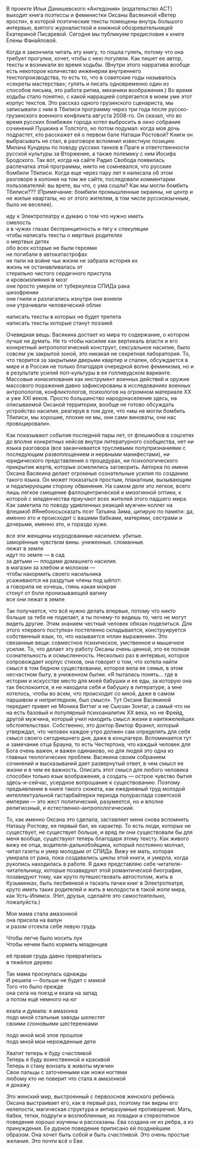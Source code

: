 В проекте Ильи Данишевского «Ангедония» (издательство АСТ) выходит книга поэтессы и феминистки Оксаны Васякиной «Ветер ярости», в которой поэтические тексты помещены внутрь большого интервью, взятого журналисткой и книжной обозревательницей Екатериной Писаревой. Сегодня мы публикуем предисловие к книге Елены Фанайловой.

Когда я закончила читать эту книгу, то пошла гулять, потому что она требует прогулки, хочет, чтобы с нею погуляли. Как пишет ее автор, тексты и возникали во время ходьбы. (Внутри этого нарратива вообще есть некоторое количество инженерии внутреннего текстопроизводства, то есть то, что в советские годы называлось «секреты мастерства»; гулять и писать одновременно один из способов письма, это работа ритма, механики воображения.) Во время ходьбы стало понятно, с какой наррацией сопрягается в моем уме этот корпус текстов. Это рассказ одного грузинского сценариста, мы записывали с ним в Тбилиси программу через три года после русско-грузинского военного конфликта августа 2008-го. Он сказал, что во время русских бомбежек города хотел выбросить в окно собрания сочинений Пушкина и Толстого, но потом подумал: когда моя дочь подрастет, кто расскажет ей о первом бале Наташи Ростовой? Книги он выбрасывать не стал, в разговоре вспомнил известную позицию Милана Кундеры по поводу русских танков в Праге и ответственности русской культуры за Вторжение, а также полемику с ним Иосифа Бродского. Так вот, когда на сайте Радио Свобода появилась распечатка этой программы, никто не сомневался, что русские бомбили Тбилиси. Когда еще через пару лет я написала об этом разговоре в колонке на том же сайте, последовали комментарии пользователей: вы врете, вы что, с ума сошли? Как мы могли бомбить Тбилиси??? (Примечание: бомбили промышленные окраины, не центр и не жилые кварталы, но от этого жителям, в том числе русскоязычным, было не веселее).

иду к Электротеатру и думаю о том что нужно иметь  
смелость  
а в чужих глазах беспринципность и тягу к спекуляции  
чтобы написать тексты о мертвых родителях  
о мертвых детях  
обо всех которые не были героями  
не погибали в автокатастрофах  
не пали на войне чьи жизни не забрала история их   
жизнь не останавливалась от  
стерильно чистого сердечного приступа  
и кровоизлияния в мозг  
они просто умерли от туберкулеза СПИДа рака  
шизофрении   
они гнили и разлагались изнутри они воняли  
они утрачивали человеческий облик

написать тексты в которых не будет трепета   
написать тексты которые станут поэзией

Очевидная вещь: Васякина достает из мира то содержание, о котором лучше не думать. Не то чтобы насилие как вертикаль власти и его конкретный антропологический конструкт, сексуальное насилие, было совсем уж закрытой зоной, это никакая не секретная лаборатория. То, что творится за закрытыми дверьми квартир и спален, обсуждается в мире и в России не только благодаря очередной волне феминизма, но и в результате усилий поп-культуры в ее голливудском варианте. Массовые изнасилования как инструмент военных действий и оружие массового поражения давно зафиксированы в исследованиях военных антропологов, конфликтологов, психологов на огромном материале ХХ и уже ХХI веков. Просто большинство народонаселения здесь, на описываемой Оксаной территории, вообще не готово обсуждать устройство насилия, реагируя в том духе, что «мы не могли бомбить Тбилиси, мы хорошие, плохие не мы, они сами виноваты, они нас провоцировали».

Как показывают события последней пары лет, от флешмобов в соцсетях до вполне конкретных кейсов внутри литературного сообщества, нет ни языка разговора (все заканчивается трусливыми полупризнаниями с последующим развоплощением и нервными манифестами), ни юридического представления о процедурах, ни психологического прикрытия жертв, которые осмелились заговорить. Авторка по имени Оксана Васякина делает огромные сознательные усилия по созданию такого языка. Он может показаться простым, плакатным, вызывающим и педалирующим сторону обвинения. На самом деле это легкое, всего лишь легкое смещение фаллоцентрической и мизогинной оптики, к которой с младенчества приучают всех жителей этого падшего мира. Как заметила по поводу удивленных реакций мужчин-коллег на флешмоб #Янебоюсьсказать поэт Татьяна Зима, цитирую по памяти: да, именно это и происходит с вашими бабками, матерями, сестрами и дочерьми, именно это, и гораздо хуже.

все эти женщины изуродованные насилием. убитые.   
заморённые чувством вины. униженные. сломанные.   
лежат в земле  
идут по земле — в сад  
за детьми — плодами домашнего насилия.   
в магазин за хлебом и молоком —  
чтобы накормить своего насильника   
усаживаются на раздутые члены под шёпот:   
а говорила не хочешь, глянь какая мокрая   
стонут от боли пронизывающей вагину  
все они лежат в земле  


Так получается, что всё нужно делать впервые, потому что никто больше за тебя не поделает, а ты почему-то видишь то, чего не могут видеть другие. Этим знанием честный человек обязан поделиться. Для этого «первого поступка» постепенно складывается, конструируется собственный язык, то, что называется «план выражения». Это связанные вещи: совместное психическое, умственное и мышечное усилие. То, что делает эту работу Оксаны очень ценной, это ее полная сознательность и осмысленность. Несколько раз в интервью, которое сопровождает корпус стихов, она говорит о том, что хотела найти смысл в том бедном существовании, которое вела ее семья, в этом несчастном быту, в униженном бытии. «Я пыталась понять… где в истории и искусстве место для моей бабушки и ее еды, за которую она так беспокоится, я не находила себя и бабушку в литературе, а мне хотелось, чтобы во всем, что происходит со мной, даже в самом паршивом и неприглядном, был смысл». Тут Оксане Васякиной передает привет не Моника Виттиг и не Сьюзан Зонтаг, а самый что ни на есть базовый и популярный психоаналитик ХХ века, но не Фрейд, другой мужчина, который учил находить смысл жизни в наитяжелейших обстоятельствах. Собственно, это доктор Виктор Франкл, который утверждал, что человек каждое утро должен сам определять для себя смысл своего сегодняшнего дня, даже в концлагере. Вспоминается тут и замечание отца Брауна, то есть Честертона, что каждый человек для Бога очень важен, и важен одинаково, но для людей это одна из главных теологических проблем. Васякина своим собранием сочинений и высказываний дает развернутый ответ, в чем смысл ее жизни и в чем ее важность. Описать этот смысл для любого человека способен только язык воображения, а создать — острое чувство бытия здесь-и-сейчас, усердное вопрошание к существованию. Поэтому предъявление в книге такого сюжета, как ежедневный труд молодой интеллектуальной гастарбайтерки периода полураспада советской империи — это жест политический, разумеется, но и вполне религиозный, и естественно-антропологический.

То, как именно Оксана это сделала, заставляет меня снова вспомнить Наташу Ростову, ее первый бал, ее характер. То есть люди, которых не существует, не существует больше, и вряд ли они существовали бы для меня вообще, существуют теперь благодаря этому тексту. Как живого вижу ее отца, водителя-дальнобойщика, который постоянно молчал, читал газеты и умер молодым от СПИДа. Вижу ее мать, которая умирала от рака, пока создавались циклы этой книги, и умерла, когда рукопись находилась в работе. Я даже представляю себе читателя-читательницу, которые позавидуют этой романтической биографии, позавидуют тому, как круто путешествовать автостопом, жить в Кузьминках, быть лесбиянкой и таскать пачки книг в Электротеатре, круто иметь таких родителей и жить в молодости в такой жопе мира, как Усть-Илимск. (Нет, друзья, сделайте это самостоятельно, пожалуйста.)

Моя мама стала амазонкой  
она присела на валун  
и разом отсекла себе левую грудь

Чтобы легче было носить лук  
Чтобы нечем было кормить младенцев

её правая грудь давно превратилась  
в тяжёлое дерево

Так мама проснулась однажды  
И решила — больше не будет с мамой   
Того что было прежде  
она села на поезд и ехала на запад  
а потом ещё немного на юг

ехала и думала: я амазонка  
подо мной стальные заводы шелестят  
своими слоновьими шестеренками  


подо мной моё злое прошлое  
подо мной мои нерожденные дети  


Хватит теперь я буду счастливой  
Теперь я буду воинственной и красивой  
Теперь я стану вонзать в животы мужчин  
Свои пальцы с заточенными как ножи ногтями   
любому кто не поверит что стала я амазонкой  
я докажу

Это женский мир, выстроенный с первооснов женского ребенка. Оксана выстраивает его, как в первый раз, поэтому так видны его нелепости, магическая структура и антиразумные противоречия. Мать, бабки, тетки, подруги и возлюбленные, их повадки и стереотипное поведение хорошо изучены и рассказаны. Ева создана не из ребра, а из принуждения. Ее дурное поведение приписано ей позднейшим образом. Она хочет быть собой и быть счастливой. Это очень простые желания. Это почти всё о Еве.  

